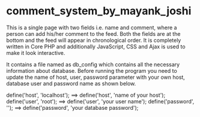 # comment_system_by_mayank_joshi

This is a single page with two fields i.e. name and comment, where a person can add his/her comment to the feed. Both the fields are at the bottom and the feed will appear in chronological order. It is completely written in Core PHP and additionally JavaScript, CSS and Ajax is used to make it look interactive.

It contains a file named as db_config which contains all the necessary information about database. Before running the program you need to update the name of host, user, password parameter with your own host, database user and password name as shown below.

define('host', 'localhost');  ==> define('host', 'name of your host');
define('user', 'root');       ==> define('user', 'your user name');
define('password', '');       ==> define('password', 'your database password');
